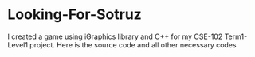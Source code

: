 # Looking-For-Sotruz
I created a game using iGraphics library and C++ for my CSE-102 Term1-Level1 project. Here is the source code and all other necessary codes
